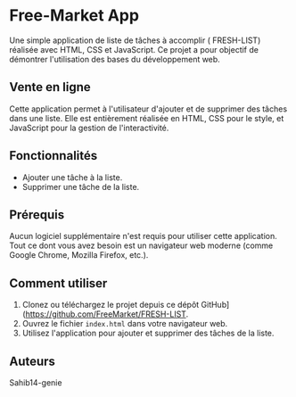 # Free-Market App

Une simple application de liste de tâches à accomplir ( FRESH-LIST) réalisée avec HTML, CSS et JavaScript. Ce projet a pour objectif de démontrer l'utilisation des bases du développement web.

## Vente en ligne

Cette application permet à l'utilisateur d'ajouter et de supprimer des tâches dans une liste. Elle est entièrement réalisée en HTML, CSS pour le style, et JavaScript pour la gestion de l'interactivité.

## Fonctionnalités

- Ajouter une tâche à la liste.
- Supprimer une tâche de la liste.

## Prérequis

Aucun logiciel supplémentaire n'est requis pour utiliser cette application. Tout ce dont vous avez besoin est un navigateur web moderne (comme Google Chrome, Mozilla Firefox, etc.).

## Comment utiliser

1. Clonez ou téléchargez le projet depuis ce dépôt GitHub](https://github.com/FreeMarket/FRESH-LIST.
2. Ouvrez le fichier `index.html` dans votre navigateur web.
3. Utilisez l'application pour ajouter et supprimer des tâches de la liste.

## Auteurs

Sahib14-genie
